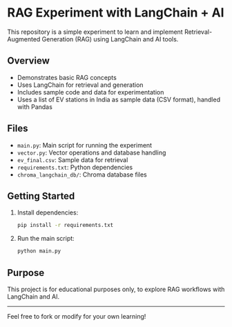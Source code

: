 # RAG Experiment with LangChain + AI

This repository is a simple experiment to learn and implement Retrieval-Augmented Generation (RAG) using LangChain and AI tools.

## Overview
- Demonstrates basic RAG concepts
- Uses LangChain for retrieval and generation
- Includes sample code and data for experimentation
- Uses a list of EV stations in India as sample data (CSV format), handled with Pandas

## Files
- `main.py`: Main script for running the experiment
- `vector.py`: Vector operations and database handling
- `ev_final.csv`: Sample data for retrieval
- `requirements.txt`: Python dependencies
- `chroma_langchain_db/`: Chroma database files

## Getting Started
1. Install dependencies:
   ```bash
   pip install -r requirements.txt
   ```
2. Run the main script:
   ```bash
   python main.py
   ```

## Purpose
This project is for educational purposes only, to explore RAG workflows with LangChain and AI.

---
Feel free to fork or modify for your own learning!
